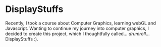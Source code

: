 # DisplayStuffs
Recently, I took a course about Computer Graphics, learning webGL and Javascript. Wanting to continue my journey into computer graphics, I decided to create this project, which I thoughtfully called... *drumroll*... DisplayStuffs :).  
